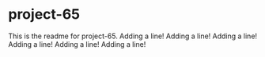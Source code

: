 # project-65

This is the readme for project-65.
Adding a line!
Adding a line!
Adding a line!
Adding a line!
Adding a line!
Adding a line!
